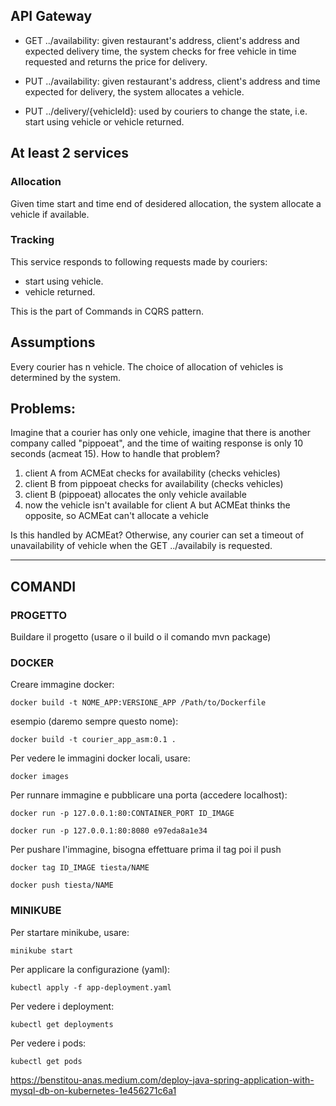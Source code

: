 ## API Gateway
* GET ../availability: given restaurant's address, client's address and expected delivery time, the system checks for free vehicle in time requested and returns the price for delivery.

* PUT ../availability: given restaurant's address, client's address and time expected for delivery, the system allocates a vehicle.

* PUT ../delivery/{vehicleId}: used by couriers to change the state, i.e. start using vehicle or vehicle returned.

## At least 2 services

### Allocation
Given time start and time end of desidered allocation, the system allocate a vehicle if available.

### Tracking

This service responds to following requests made by couriers:
* start using vehicle.
* vehicle returned.

This is the part of Commands in CQRS pattern.

## Assumptions
Every courier has n vehicle.
The choice of allocation of vehicles is determined by the system.

## Problems:
Imagine that a courier has only one vehicle,
imagine that there is another company called "pippoeat", and the time of waiting response is only 10 seconds (acmeat 15).
How to handle that problem?
1. client A from ACMEat checks for availability (checks vehicles)
2. client B from pippoeat checks for availability (checks vehicles) 
3. client B (pippoeat) allocates the only vehicle available
4. now the vehicle isn't available for client A but ACMEat thinks the opposite, so ACMEat can't allocate a vehicle

Is this handled by ACMEat? 
Otherwise, any courier can set a timeout of unavailability of vehicle when the GET ../availabily is requested.


---

## COMANDI

### PROGETTO

Buildare il progetto
(usare o il build o il comando mvn package)

### DOCKER

Creare immagine docker:

    docker build -t NOME_APP:VERSIONE_APP /Path/to/Dockerfile

esempio (daremo sempre questo nome):

    docker build -t courier_app_asm:0.1 .

Per vedere le immagini docker locali, usare:

    docker images

Per runnare immagine e pubblicare una porta (accedere localhost):

    docker run -p 127.0.0.1:80:CONTAINER_PORT ID_IMAGE

    docker run -p 127.0.0.1:80:8080 e97eda8a1e34

Per pushare l'immagine, bisogna effettuare prima il tag poi il push

    docker tag ID_IMAGE tiesta/NAME

    docker push tiesta/NAME

### MINIKUBE
Per startare minikube, usare:

    minikube start

Per applicare la configurazione (yaml):

    kubectl apply -f app-deployment.yaml

Per vedere i deployment:

    kubectl get deployments

Per vedere i pods: 
    
    kubectl get pods


https://benstitou-anas.medium.com/deploy-java-spring-application-with-mysql-db-on-kubernetes-1e456271c6a1



